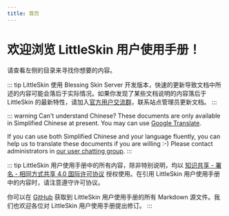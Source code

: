 ```yaml
---
title: 首页
---
```


# 欢迎浏览 LittleSkin 用户使用手册！

请查看左侧的目录来寻找你想要的内容。

::: tip
LittleSkin 使用 Blessing Skin Server 开发版本，快速的更新导致文档中所述的内容可能会落后于实际情况。如果你发现了某些文档说明的内容落后于 LittleSkin 的最新特性，请加入[官方用户交流群](/user-group.html)，联系站点管理员更新文档。
:::

::: warning Can't understand Chinese?
These documents are only available in Simplified Chinese at present. You may can use [Google Translate](https://translate.google.com).

If you can use both Simplified Chinese and your language fluently, you can help us to translate these documents if you are willing :-) Please contact administrators in [our user chatting group](/user-group.html).
:::

::: tip
LittleSkin 用户使用手册中的所有内容，除非特别说明，均以 [知识共享 - 署名 - 相同方式共享 4.0 国际许可协议](https://creativecommons.org/licenses/by-sa/4.0/deed.zh) 授权使用。在引用 LittleSkin 用户使用手册中的内容时，请注意遵守许可协议。

你可以在 [GitHub](https://github.com/tnqzh123/littleskin-manual) 获取到 LittleSkin 用户使用手册的所有 Markdown 源文件。我们也欢迎各位对 LittleSkin 用户使用手册提出修订。
:::